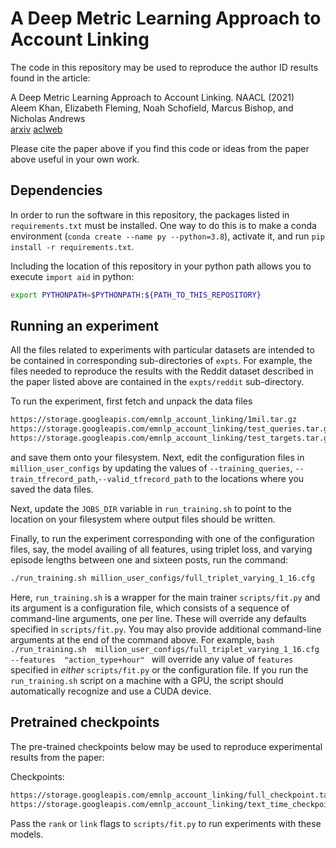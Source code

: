 # A Deep Metric Learning Approach to Account Linking

The code in this repository may be used to reproduce the author ID
results found in the article:

A Deep Metric Learning Approach to Account Linking. NAACL (2021)\
Aleem Khan, Elizabeth Fleming, Noah Schofield, Marcus Bishop, and Nicholas Andrews\
[arxiv](https://arxiv.org/abs/2105.07263) [aclweb](https://www.aclweb.org/anthology/2021.naacl-main.415/)

Please cite the paper above if you find this code or ideas from the
paper above useful in your own work.

## Dependencies

In order to run the software in this repository, the packages listed in 
`requirements.txt` must be installed. One way to do this is to make a 
conda environment (`conda create --name py --python=3.8`), activate it, 
and run `pip install -r requirements.txt`.

Including the location of this repository in your python path allows you 
to execute `import aid` in python:

```bash
export PYTHONPATH=$PYTHONPATH:${PATH_TO_THIS_REPOSITORY}
```

## Running an experiment

All the files related to experiments with particular datasets are 
intended to be contained in corresponding sub-directories of `expts`. 
For example, the files needed to reproduce the results with the Reddit 
dataset described in the paper listed above are contained in the 
`expts/reddit` sub-directory.

To run the experiment, first fetch and unpack the data files

```bash
https://storage.googleapis.com/emnlp_account_linking/1mil.tar.gz
https://storage.googleapis.com/emnlp_account_linking/test_queries.tar.gz
https://storage.googleapis.com/emnlp_account_linking/test_targets.tar.gz
```

and save them onto your filesystem. Next, edit the configuration files 
in `million_user_configs` by updating the values of `--training_queries`, 
`--train_tfrecord_path`,`--valid_tfrecord_path` to the locations where 
you saved the data files.

Next, update the `JOBS_DIR` variable in `run_training.sh` to point to 
the location on your filesystem where output files should be written.

Finally, to run the experiment corresponding with one of the 
configuration files, say, the model availing of all features, using 
triplet loss, and varying episode lengths between one and sixteen posts, 
run the command:

```bash
./run_training.sh million_user_configs/full_triplet_varying_1_16.cfg
```

Here, `run_training.sh` is a wrapper for the main trainer 
`scripts/fit.py` and its argument is a configuration file, which 
consists of a sequence of command-line arguments, one per line. These 
will override any defaults specified in `scripts/fit.py`. You may also 
provide additional command-line arguments at the end of the command 
above. For example, ```bash ./run_training.sh 
million_user_configs/full_triplet_varying_1_16.cfg --features 
"action_type+hour" ``` will override any value of `features` specified 
in *either* `scripts/fit.py` or the configuration file. If you run the 
`run_training.sh` script on a machine with a GPU, the script should 
automatically recognize and use a CUDA device.

## Pretrained checkpoints

The pre-trained checkpoints below may be used to reproduce
experimental results from the paper:

Checkpoints:
```bash
https://storage.googleapis.com/emnlp_account_linking/full_checkpoint.tar.gz
https://storage.googleapis.com/emnlp_account_linking/text_time_checkpoint.tar.gz  
```

Pass the `rank` or `link` flags to `scripts/fit.py` to run experiments
with these models.
